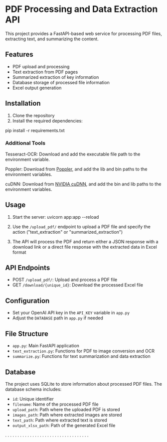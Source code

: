 # PDF Processing and Data Extraction API

This project provides a FastAPI-based web service for processing PDF files, extracting text, and summarizing the content.

## Features

- PDF upload and processing
- Text extraction from PDF pages
- Summarized extraction of key information
- Database storage of processed file information
- Excel output generation

## Installation

1. Clone the repository
2. Install the required dependencies:

pip install -r requirements.txt

### Additional Tools

Tesseract-OCR: Download and add the executable file path to the environment variable.

Poppler: Download from [Poppler](https://poppler.freedesktop.org/releases.html), and add the lib and bin paths to the environment variables.

cuDNN: Download from [NVIDIA cuDNN](https://developer.nvidia.com/rdp/cudnn-archive), and add the bin and lib paths to the environment variables.

## Usage

1. Start the server: uvicorn app:app --reload
   
2. Use the `/upload_pdf/` endpoint to upload a PDF file and specify the action ("text_extraction" or "summarized_extraction")

3. The API will process the PDF and return either a JSON response with a download link or a direct file response with the extracted data in Excel format
   

## API Endpoints

- POST `/upload_pdf/`: Upload and process a PDF file
- GET `/download/{unique_id}`: Download the processed Excel file

## Configuration

- Set your OpenAI API key in the `API_KEY` variable in `app.py`
- Adjust the `DATABASE` path in `app.py` if needed

## File Structure

- `app.py`: Main FastAPI application
- `text_extraction.py`: Functions for PDF to image conversion and OCR
- `summarize.py`: Functions for text summarization and data extraction


## Database

The project uses SQLite to store information about processed PDF files. The database schema includes:

- `id`: Unique identifier
- `filename`: Name of the processed PDF file
- `upload_path`: Path where the uploaded PDF is stored
- `images_path`: Path where extracted images are stored
- `text_path`: Path where extracted text is stored
- `output_xlsx_path`: Path of the generated Excel file
   
.
.
.
.
.
.
.
.
.
.
.
.
.
.
.
.
.
.
.
.
.
.
.
.
.
.
.
.
.
.
.
.
.
.
